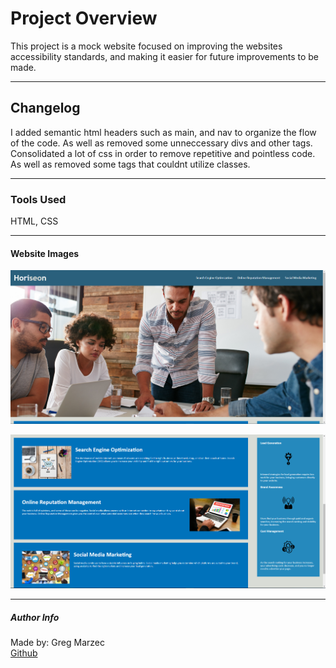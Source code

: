 
# Project Overview

This project is a mock website focused on improving the websites accessibility standards, and making it easier for future improvements to be made.

---

## Changelog

I added semantic html headers such as main, and nav to organize the flow of the code. As well as removed some unneccessary divs and other tags.  Consolidated a lot of css in order to remove repetitive and pointless code. As well as removed some tags that couldnt utilize classes.

---

### Tools Used
HTML, CSS

---

#### Website Images

![First Image](img1.png)

![Second Image](img2.png)

---

##### Author Info

Made by: Greg Marzec  
[Github](https://github.com/gregmarz)